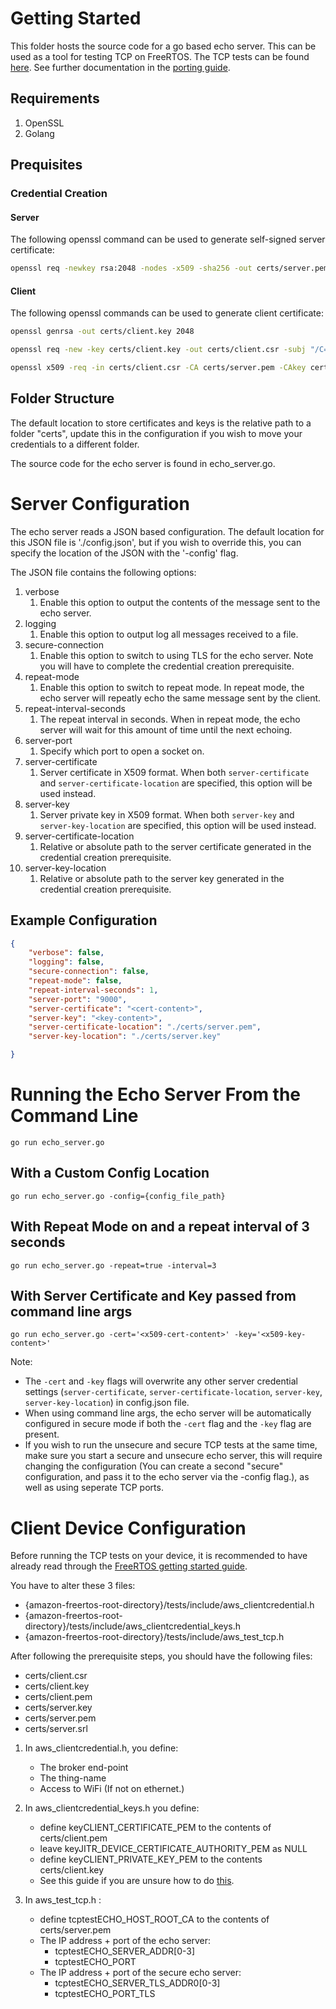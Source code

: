 # Getting Started
This folder hosts the source code for a go based echo server. This can be used as a tool for testing TCP on FreeRTOS.
The TCP tests can be found [here](https://github.com/aws/amazon-freertos/blob/master/libraries/abstractions/secure_sockets/test/iot_test_tcp.c). See further documentation in the [porting guide](https://docs.aws.amazon.com/freertos/latest/portingguide/afr-echo-server.html).
## Requirements
1. OpenSSL
1. Golang
## Prequisites
### Credential Creation
#### Server
The following openssl command can be used to generate self-signed server certificate:
```bash
openssl req -newkey rsa:2048 -nodes -x509 -sha256 -out certs/server.pem -keyout certs/server.key -days 365 -subj "/C=US/ST=WA/L=Place/O=YourCompany/OU=IT/CN=www.yours.com/emailAddress=yourEmail@your.com"
```
#### Client
The following openssl commands can be used to generate client certificate:
```bash
openssl genrsa -out certs/client.key 2048

openssl req -new -key certs/client.key -out certs/client.csr -subj "/C=US/ST=WA/L=Place/O=YourCompany/OU=IT/CN=www.yours.com/emailAddress=yourEmail@your.com"

openssl x509 -req -in certs/client.csr -CA certs/server.pem -CAkey certs/server.key -CAcreateserial -out certs/client.pem -days 365 -sha256
```
## Folder Structure
The default location to store certificates and keys is the relative path to a folder "certs", update this in the configuration if you wish to move your credentials to a different folder.

The source code for the echo server is found in echo_server.go.

# Server Configuration
The echo server reads a JSON based configuration. The default location for this JSON file is './config.json', but if you wish to override this, you can specify the location of the JSON with the '-config' flag.

The JSON file contains the following options:
1. verbose
    1. Enable this option to output the contents of the message sent to the echo server.
1. logging
    1. Enable this option to output log all messages received to a file.
1. secure-connection
    1. Enable this option to switch to using TLS for the echo server. Note you will have to complete the credential creation prerequisite.
1. repeat-mode
    1. Enable this option to switch to repeat mode. In repeat mode, the echo server will repeatly echo the same message sent by the client.
1. repeat-interval-seconds
    1. The repeat interval in seconds. When in repeat mode, the echo server will wait for this amount of time until the next echoing.
1. server-port
    1. Specify which port to open a socket on.
1. server-certificate
    1. Server certificate in X509 format. When both `server-certificate` and `server-certificate-location` are specified, this option will be used instead.
1. server-key
    1. Server private key in X509 format. When both `server-key` and `server-key-location` are specified, this option will be used instead.
1. server-certificate-location
    1. Relative or absolute path to the server certificate generated in the credential creation prerequisite.
1. server-key-location
    1. Relative or absolute path to the server key generated in the credential creation prerequisite.
## Example Configuration
```json
{
    "verbose": false,
    "logging": false,
    "secure-connection": false,
    "repeat-mode": false,
    "repeat-interval-seconds": 1,
    "server-port": "9000",
    "server-certificate": "<cert-content>",
    "server-key": "<key-content>",
    "server-certificate-location": "./certs/server.pem",
    "server-key-location": "./certs/server.key"

}
```
# Running the Echo Server From the Command Line
`go run echo_server.go`
## With a Custom Config Location
`go run echo_server.go -config={config_file_path}`
## With Repeat Mode on and a repeat interval of 3 seconds
`go run echo_server.go -repeat=true -interval=3`
## With Server Certificate and Key passed from command line args
`go run echo_server.go -cert='<x509-cert-content>' -key='<x509-key-content>'`

Note:
- The `-cert` and `-key` flags will overwrite any other server credential settings (`server-certificate`, `server-certificate-location`, `server-key`, `server-key-location`) in config.json file.
- When using command line args, the echo server will be automatically configured in secure mode if both the `-cert` flag and the `-key` flag are present.
- If you wish to run the unsecure and secure TCP tests at the same time, make sure you start a secure and unsecure echo server, this will require changing the configuration (You can create a second "secure" configuration, and pass it to the echo server via the -config flag.), as well as using seperate TCP ports.

# Client Device Configuration
Before running the TCP tests on your device, it is recommended to have already read through the [FreeRTOS getting started guide](https://docs.aws.amazon.com/freertos/latest/userguide/freertos-getting-started.html).

You have to alter these 3 files:

* {amazon-freertos-root-directory}/tests/include/aws_clientcredential.h
* {amazon-freertos-root-directory}/tests/include/aws_clientcredential_keys.h
* {amazon-freertos-root-directory}/tests/include/aws_test_tcp.h

After following the prerequisite steps, you should have the following files:
* certs/client.csr
* certs/client.key
* certs/client.pem
* certs/server.key
* certs/server.pem
* certs/server.srl

1. In aws_clientcredential.h, you define:
	* The broker end-point
	* The thing-name
    * Access to WiFi (If not on ethernet.)

1. In aws_clientcredential_keys.h you define:
    * define keyCLIENT_CERTIFICATE_PEM to the contents of certs/client.pem
    * leave keyJITR_DEVICE_CERTIFICATE_AUTHORITY_PEM as NULL
    * define keyCLIENT_PRIVATE_KEY_PEM to the contents certs/client.key
    * See this guide if you are unsure how to do [this](https://docs.aws.amazon.com/freertos/latest/userguide/freertos-configure.html).
3. In aws_test_tcp.h :
    * define tcptestECHO_HOST_ROOT_CA to the contents of certs/server.pem
    * The IP address + port of the echo server:
        * tcptestECHO_SERVER_ADDR[0-3]
        * tcptestECHO_PORT
    * The IP address + port of the secure echo server:
        * tcptestECHO_SERVER_TLS_ADDR0[0-3]
        * tcptestECHO_PORT_TLS
